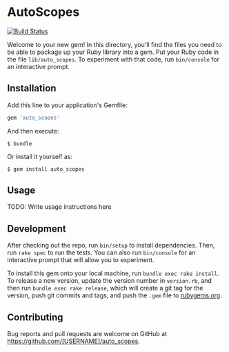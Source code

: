 # AutoScopes
[![Build Status](https://travis-ci.org/victor95pc/auto-scopes.svg?branch=master)](https://travis-ci.org/victor95pc/auto-scopes)

Welcome to your new gem! In this directory, you'll find the files you need to be able to package up your Ruby library into a gem. Put your Ruby code in the file `lib/auto_scopes`. To experiment with that code, run `bin/console` for an interactive prompt.

## Installation

Add this line to your application's Gemfile:

```ruby
gem 'auto_scopes'
```

And then execute:

    $ bundle

Or install it yourself as:

    $ gem install auto_scopes

## Usage

TODO: Write usage instructions here

## Development

After checking out the repo, run `bin/setup` to install dependencies. Then, run `rake spec` to run the tests. You can also run `bin/console` for an interactive prompt that will allow you to experiment.

To install this gem onto your local machine, run `bundle exec rake install`. To release a new version, update the version number in `version.rb`, and then run `bundle exec rake release`, which will create a git tag for the version, push git commits and tags, and push the `.gem` file to [rubygems.org](https://rubygems.org).

## Contributing

Bug reports and pull requests are welcome on GitHub at https://github.com/[USERNAME]/auto_scopes.

